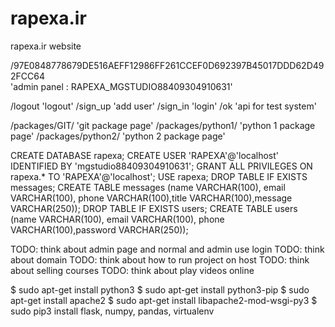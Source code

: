 # rapexa.ir
rapexa.ir website

/97E0848778679DE516AEFF12986FF261CCEF0D692397B45017DDD62D492FCC64                       
'admin panel : RAPEXA_MGSTUDIO88409304910631'

/logout                 'logout'
/sign_up                'add user'
/sign_in                'login'
/ok                     'api for test system'


/packages/GIT/          'git package page'
/packages/python1/      'python 1 package page'
/packages/python2/      'python 2 package page'

CREATE DATABASE rapexa;
CREATE USER 'RAPEXA'@'localhost' IDENTIFIED BY 'mgstudio88409304910631';
GRANT ALL PRIVILEGES ON rapexa.* TO 'RAPEXA'@'localhost';
USE rapexa;
DROP TABLE IF EXISTS messages;
CREATE TABLE messages (name VARCHAR(100), email VARCHAR(100), phone VARCHAR(100),title VARCHAR(100),message VARCHAR(250));
DROP TABLE IF EXISTS users;
CREATE TABLE users (name VARCHAR(100), email VARCHAR(100), phone VARCHAR(100),password VARCHAR(250));

TODO: think about admin page and normal and admin use login
TODO: think about domain
TODO: think about how to run project on host
TODO: think about selling courses
TODO: think about play videos online

$ sudo apt-get install python3
$ sudo apt-get install python3-pip
$ sudo apt-get install apache2
$ sudo apt-get install libapache2-mod-wsgi-py3
$ sudo pip3 install flask, numpy, pandas, virtualenv